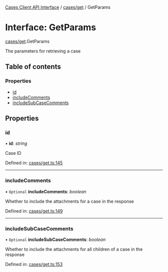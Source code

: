 [Cases Client API Interface](../cases_client_api.md) / [cases/get](../modules/cases_get.md) / GetParams

# Interface: GetParams

[cases/get](../modules/cases_get.md).GetParams

The parameters for retrieving a case

## Table of contents

### Properties

- [id](cases_get.getparams.md#id)
- [includeComments](cases_get.getparams.md#includecomments)
- [includeSubCaseComments](cases_get.getparams.md#includesubcasecomments)

## Properties

### id

• **id**: *string*

Case ID

Defined in: [cases/get.ts:145](https://github.com/jonathan-buttner/kibana/blob/b65ed845242/x-pack/plugins/cases/server/client/cases/get.ts#L145)

___

### includeComments

• `Optional` **includeComments**: *boolean*

Whether to include the attachments for a case in the response

Defined in: [cases/get.ts:149](https://github.com/jonathan-buttner/kibana/blob/b65ed845242/x-pack/plugins/cases/server/client/cases/get.ts#L149)

___

### includeSubCaseComments

• `Optional` **includeSubCaseComments**: *boolean*

Whether to include the attachments for all children of a case in the response

Defined in: [cases/get.ts:153](https://github.com/jonathan-buttner/kibana/blob/b65ed845242/x-pack/plugins/cases/server/client/cases/get.ts#L153)
